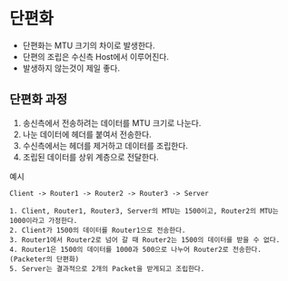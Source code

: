 # 단편화
- 단편화는 MTU 크기의 차이로 발생한다.
- 단편의 조립은 수신측 Host에서 이루어진다.
- 발생하지 않는것이 제일 좋다.

## 단편화 과정
1. 송신측에서 전송하려는 데이터를 MTU 크기로 나눈다.
2. 나눈 데이터에 헤더를 붙여서 전송한다.
3. 수신측에서는 헤더를 제거하고 데이터를 조립한다.
4. 조립된 데이터를 상위 계층으로 전달한다.

예시
```text
Client -> Router1 -> Router2 -> Router3 -> Server

1. Client, Router1, Router3, Server의 MTU는 1500이고, Router2의 MTU는 1000이라고 가정한다.
2. Client가 1500의 데이터를 Router1으로 전송한다.
3. Router1에서 Router2로 넘어 갈 때 Router2는 1500의 데이터를 받을 수 없다.
4. Router1은 1500의 데이터를 1000과 500으로 나누어 Router2로 전송한다. (Packeter의 단편화)
5. Server는 결과적으로 2개의 Packet을 받게되고 조립한다.
```